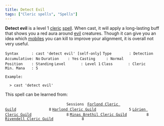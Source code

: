 ```yaml
---
title: Detect Evil
tags: ["Cleric spells", "Spells"]
---
```

**Detect evil** is a level 1 [cleric](cleric "wikilink")
[spell](spell "wikilink"). When cast, it will apply a long-lasting buff
that shows you a red aura around [evil](alignment "wikilink") creatures.
Though it can give you an idea which [mobiles](mobile "wikilink") you
can kill to improve your alignment, it is overall not very useful.

`Syntax      : cast 'detect evil' [self-only]`
`Type        : Detection`
`Accumulative: No`
`Duration    : Yes`
`Casting     : Normal`
`Position    : Standing`
`Level       : Level 1`
`Class       : Cleric`
`Min. Mana   : 5`

`Example:`

`  > cast 'detect evil'`

This spell can be learned from:

`                            Sessions `
[`Forlond Cleric Guild`](Forlond_Cleric_Guild "wikilink")`               8`
[`Harlond Cleric Guild`](Harlond_Cleric_Guild "wikilink")`               5`
[`Lórien Cleric Guild`](Lórien_Cleric_Guild "wikilink")`                8`
[`Minas Brethil Cleric Guild`](Minas_Brethil_Cleric_Guild "wikilink")`         8`
[`Rivendell Cleric Guild`](Rivendell_Cleric_Guild "wikilink")`             8`
